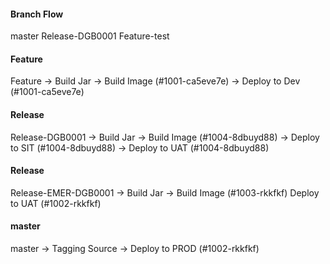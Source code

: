 #### Branch Flow
master
Release-DGB0001
Feature-test

#### Feature
Feature -> Build Jar -> Build Image (#1001-ca5eve7e) -> Deploy to Dev  (#1001-ca5eve7e)

#### Release
Release-DGB0001 -> Build Jar -> Build Image (#1004-8dbuyd88) -> Deploy to SIT (#1004-8dbuyd88) -> Deploy to UAT (#1004-8dbuyd88) 

#### Release
Release-EMER-DGB0001 -> Build Jar -> Build Image (#1003-rkkfkf) Deploy to UAT (#1002-rkkfkf) 

#### master
master -> Tagging Source -> Deploy to PROD (#1002-rkkfkf) 
